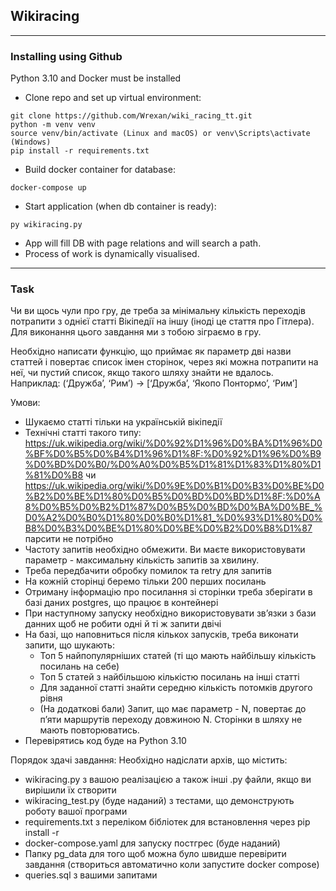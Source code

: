 ## Wikiracing

---
### Installing using Github
Python 3.10 and Docker must be installed

- Clone repo and set up virtual environment:
```shell
git clone https://github.com/Wrexan/wiki_racing_tt.git
python -m venv venv
source venv/bin/activate (Linux and macOS) or venv\Scripts\activate (Windows)
pip install -r requirements.txt
```
- Build docker container for database:
```shell
docker-compose up
```
- Start application (when db container is ready):
```shell
py wikiracing.py
```
- App will fill DB with page relations and will search a path.
- Process of work is dynamically visualised.

---

### Task
Чи ви щось чули про гру, де треба за мінімальну кількість переходів потрапити з однієї статті Вікіпедії на іншу (іноді це стаття про Гітлера). Для виконання цього завдання ми з тобою зіграємо в гру.

Необхідно написати функцію, що приймає як параметр дві назви статтей і повертає список імен сторінок, через які можна потрапити на неї, чи пустий список, якщо такого шляху знайти не вдалось.  
Наприклад:
(‘Дружба’, ‘Рим’) -> [‘Дружба’, ‘Якопо Понтормо’, ‘Рим’]

Умови:
+ Шукаємо статті тільки на українській вікіпедії
+ Технічні статті такого типу: https://uk.wikipedia.org/wiki/%D0%92%D1%96%D0%BA%D1%96%D0%BF%D0%B5%D0%B4%D1%96%D1%8F:%D0%92%D1%96%D0%B9%D0%BD%D0%B0/%D0%A0%D0%B5%D1%81%D1%83%D1%80%D1%81%D0%B8 чи https://uk.wikipedia.org/wiki/%D0%9E%D0%B1%D0%B3%D0%BE%D0%B2%D0%BE%D1%80%D0%B5%D0%BD%D0%BD%D1%8F:%D0%A8%D0%B5%D0%B2%D1%87%D0%B5%D0%BD%D0%BA%D0%BE_%D0%A2%D0%B0%D1%80%D0%B0%D1%81_%D0%93%D1%80%D0%B8%D0%B3%D0%BE%D1%80%D0%BE%D0%B2%D0%B8%D1%87 парсити не потрібно
+ Частоту запитів необхідно обмежити. Ви маєте використовувати параметр - максимальну кількість запитів за хвилину.
+ Треба передбачити обробку помилок та retry для запитів
+ На кожній сторінці беремо тільки 200 перших посилань
+ Отриману інформацію про посилання зі сторінки треба зберігати в базі даних postgres, що працює в контейнері
+ При наступному запуску необхідно використовувати зв’язки з бази данних щоб не робити одні й ті ж запити двічі
+ На базі, що наповниться після кількох запусків, треба виконати запити, що шукають:
  + Топ 5 найпопулярніших статей (ті що мають найбільшу кількість посилань на себе)
  + Топ 5 статей з найбільшою кількістю посилань на інші статті
  + Для заданної статті знайти середню кількість потомків другого рівня
  + (На додаткові бали) Запит, що має параметр - N, повертає до п’яти маршрутів переходу довжиною N. Сторінки в шляху не мають повторюватись.
+ Перевірятись код буде на Python 3.10


Порядок здачі завдання:
Необхідно надіслати архів, що містить:
+ wikiracing.py з вашою реалізацією а також інші .py файли, якщо ви вирішили їх створити
+ wikiracing_test.py (буде наданий)  з тестами, що демонструють роботу вашої програми
+ requirements.txt з переліком бібліотек для встановлення через pip install -r
+ docker-compose.yaml для запуску постгрес (буде наданий)
+ Папку pg_data для того щоб можна було швидше перевірити завдання (створиться автоматично коли запустите docker compose)
+ queries.sql з вашими запитами
